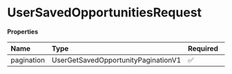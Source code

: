 # UserSavedOpportunitiesRequest

**Properties**

| Name       | Type                                | Required | Description |
| :--------- | :---------------------------------- | :------- | :---------- |
| pagination | UserGetSavedOpportunityPaginationV1 | ✅       |             |

<!-- This file was generated by liblab | https://liblab.com/ -->
